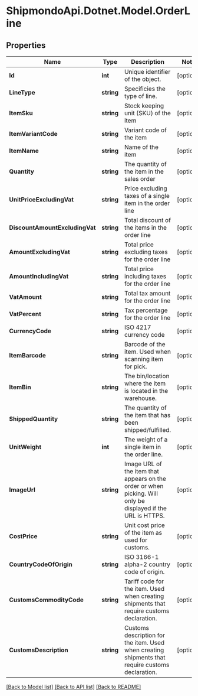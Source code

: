 # ShipmondoApi.Dotnet.Model.OrderLine

## Properties

Name | Type | Description | Notes
------------ | ------------- | ------------- | -------------
**Id** | **int** | Unique identifier of the object. | [optional] 
**LineType** | **string** | Specificies the type of line. | [optional] 
**ItemSku** | **string** | Stock keeping unit (SKU) of the item | [optional] 
**ItemVariantCode** | **string** | Variant code of the item | [optional] 
**ItemName** | **string** | Name of the item | [optional] 
**Quantity** | **string** | The quantity of the item in the sales order | [optional] 
**UnitPriceExcludingVat** | **string** | Price excluding taxes of a single item in the order line | [optional] 
**DiscountAmountExcludingVat** | **string** | Total discount of the items in the order line | [optional] 
**AmountExcludingVat** | **string** | Total price excluding taxes for the order line | [optional] 
**AmountIncludingVat** | **string** | Total price including taxes for the order line | [optional] 
**VatAmount** | **string** | Total tax amount for the order line | [optional] 
**VatPercent** | **string** | Tax percentage for the order line | [optional] 
**CurrencyCode** | **string** | ISO 4217 currency code | [optional] 
**ItemBarcode** | **string** | Barcode of the item. Used when scanning item for pick. | [optional] 
**ItemBin** | **string** | The bin/location where the item is located in the warehouse. | [optional] 
**ShippedQuantity** | **string** | The quantity of the item that has been shipped/fulfilled. | [optional] 
**UnitWeight** | **int** | The weight of a single item in the order line. | [optional] 
**ImageUrl** | **string** | Image URL of the item that appears on the order or when picking. Will only be displayed if the URL is HTTPS. | [optional] 
**CostPrice** | **string** | Unit cost price of the item as used for customs. | [optional] 
**CountryCodeOfOrigin** | **string** | ISO 3166-1 alpha-2 country code of origin. | [optional] 
**CustomsCommodityCode** | **string** | Tariff code for the item. Used when creating shipments that require customs declaration. | [optional] 
**CustomsDescription** | **string** | Customs description for the item. Used when creating shipments that require customs declaration. | [optional] 

[[Back to Model list]](../README.md#documentation-for-models) [[Back to API list]](../README.md#documentation-for-api-endpoints) [[Back to README]](../README.md)

